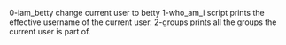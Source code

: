 0-iam_betty change current user to betty
1-who_am_i script prints the effective username of the current user.
2-groups prints all the groups the current user is part of.
